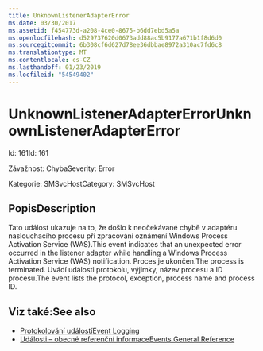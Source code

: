 ```yaml
---
title: UnknownListenerAdapterError
ms.date: 03/30/2017
ms.assetid: f454773d-a208-4ce0-8675-b6dd7ebd5a5a
ms.openlocfilehash: d529737620d0673add88ac5b9177a671b1f8d6d0
ms.sourcegitcommit: 6b308cf6d627d78ee36dbbae8972a310ac7fd6c8
ms.translationtype: MT
ms.contentlocale: cs-CZ
ms.lasthandoff: 01/23/2019
ms.locfileid: "54549402"
---
```

# <a name="unknownlisteneradaptererror"></a><span data-ttu-id="46ee7-102">UnknownListenerAdapterError</span><span class="sxs-lookup"><span data-stu-id="46ee7-102">UnknownListenerAdapterError</span></span>
<span data-ttu-id="46ee7-103">Id: 161</span><span class="sxs-lookup"><span data-stu-id="46ee7-103">Id: 161</span></span>  
  
 <span data-ttu-id="46ee7-104">Závažnost: Chyba</span><span class="sxs-lookup"><span data-stu-id="46ee7-104">Severity: Error</span></span>  
  
 <span data-ttu-id="46ee7-105">Kategorie: SMSvcHost</span><span class="sxs-lookup"><span data-stu-id="46ee7-105">Category: SMSvcHost</span></span>  
  
## <a name="description"></a><span data-ttu-id="46ee7-106">Popis</span><span class="sxs-lookup"><span data-stu-id="46ee7-106">Description</span></span>  
 <span data-ttu-id="46ee7-107">Tato událost ukazuje na to, že došlo k neočekávané chybě v adaptéru naslouchacího procesu při zpracování oznámení Windows Process Activation Service (WAS).</span><span class="sxs-lookup"><span data-stu-id="46ee7-107">This event indicates that an unexpected error occurred in the listener adapter while handling a Windows Process Activation Service (WAS) notification.</span></span> <span data-ttu-id="46ee7-108">Proces je ukončen.</span><span class="sxs-lookup"><span data-stu-id="46ee7-108">The process is terminated.</span></span> <span data-ttu-id="46ee7-109">Uvádí události protokolu, výjimky, název procesu a ID procesu.</span><span class="sxs-lookup"><span data-stu-id="46ee7-109">The event lists the protocol, exception, process name and process ID.</span></span>  
  
## <a name="see-also"></a><span data-ttu-id="46ee7-110">Viz také:</span><span class="sxs-lookup"><span data-stu-id="46ee7-110">See also</span></span>
- [<span data-ttu-id="46ee7-111">Protokolování událostí</span><span class="sxs-lookup"><span data-stu-id="46ee7-111">Event Logging</span></span>](../../../../../docs/framework/wcf/diagnostics/event-logging/index.md)
- [<span data-ttu-id="46ee7-112">Události – obecné referenční informace</span><span class="sxs-lookup"><span data-stu-id="46ee7-112">Events General Reference</span></span>](../../../../../docs/framework/wcf/diagnostics/event-logging/events-general-reference.md)
